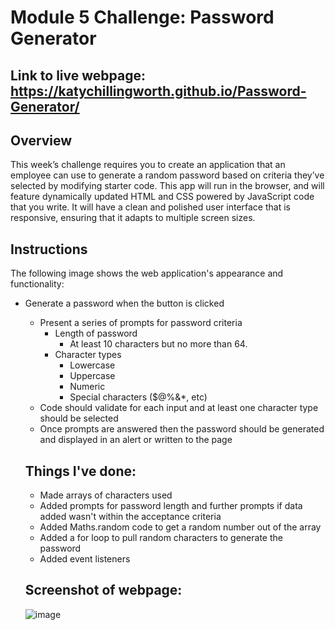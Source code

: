 # Module 5 Challenge: Password Generator

## Link to live webpage: https://katychillingworth.github.io/Password-Generator/

## Overview

This week’s challenge requires you to create an application that an employee can use to generate a random password based on criteria they’ve selected by modifying starter code. This app will run in the browser, and will feature dynamically updated HTML and CSS powered by JavaScript code that you write. It will have a clean and polished user interface that is responsive, ensuring that it adapts to multiple screen sizes.

## Instructions

The following image shows the web application's appearance and functionality:

* Generate a password when the button is clicked
  * Present a series of prompts for password criteria
    * Length of password
      * At least 10 characters but no more than 64.
    * Character types
      * Lowercase
      * Uppercase
      * Numeric
      * Special characters ($@%&*, etc)
  * Code should validate for each input and at least one character type should be selected
  * Once prompts are answered then the password should be generated and displayed in an alert or written to the page
  
  ## Things I've done:
  
  * Made arrays of characters used 
  * Added prompts for password length and further prompts if data added wasn't within the acceptance criteria
  * Added Maths.random code to get a random number out of the array
  * Added a for loop to pull random characters to generate the password
  * Added event listeners
  
  ## Screenshot of webpage:
  
  ![image](https://user-images.githubusercontent.com/118372821/214953038-c973050a-9786-42d6-a929-14603346cfee.png)


  
